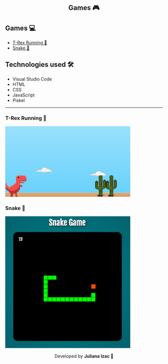 <h2 align="center">Games 🎮</h2>

## Games 💻

- [T-Rex Running 🦖](https://github.com/julianaizac/games/tree/main/t-rex-running)
- [Snake 🐍](https://github.com/julianaizac/games/tree/main/snake)

## Technologies used 🛠

* Visual Studio Code
* HTML
* CSS
* JavaScript
* Piskel

---

### T-Rex Running 🦖

<img src=".github/trex.png" alt="T-Rex Running" width="400px">

### Snake 🐍

<img src=".github/snake.png" alt="Snake" width="400px">


<p align= center>Developed by <strong>Juliana Izac 🌼</strong></p>
